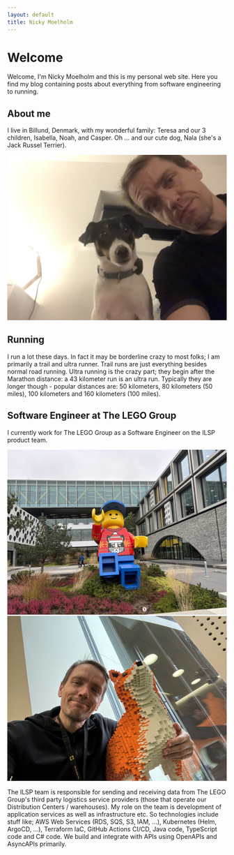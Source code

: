 ```yaml
---
layout: default
title: Nicky Moelholm
---
```


# Welcome
Welcome, I'm Nicky Moelholm and this is my personal web site. Here you find my blog containing posts about everything from software engineering to running.

## About me

I live in Billund, Denmark, with my wonderful family: Teresa and our 3 children, Isabella, Noah, and Casper. Oh ... and our cute dog, Nala (she's a Jack Russel Terrier).

<div class="row justify-content-center mb-4">
    <div class="col-6">
        <img src="/img/about/me_and_nala.jpg" alt="Me and Nala (our Jack Russel Terrier)" class="w-100" />
    </div>
</div>

## Running

I run a lot these days. In fact it may be borderline crazy to most folks; I am primarily a trail and ultra runner. Trail runs are just everything besides normal road running. Ultra running is the crazy part; they begin after the Marathon distance: a 43 kilometer run is an ultra run. Typically they are longer though - popular distances are: 50 kilometers, 80 kilometers (50 miles), 100 kilometers and 160 kilometers (100 miles).

## Software Engineer at The LEGO Group

I currently work for The LEGO Group as a Software Engineer on the ILSP product team.

<div class="row justify-content-center mb-4">
    <div class="col-6">
        <img src="/img/about/lego_minifig.jpg" alt="LEGO Campus during Christmas" class="w-100" />
    </div>
    <div class="col-6">
        <img src="/img/about/me_and_fox.jpg" alt="Me and a LEGO fox at LEGO Campus" class="w-100" />
    </div>
</div>

The ILSP team is responsible for sending and receiving data from The LEGO Group's third party logistics service providers (those that operate our Distribution Centers / warehouses). My role on the team is development of application services as well as infrastructure etc. So technologies include stuff like; AWS Web Services (RDS, SQS, S3, IAM, ...), Kubernetes (Helm, ArgoCD, ...), Terraform IaC, GitHub Actions CI/CD, Java code, TypeScript code and C# code. We build and integrate with APIs using OpenAPIs and AsyncAPIs primarily.
